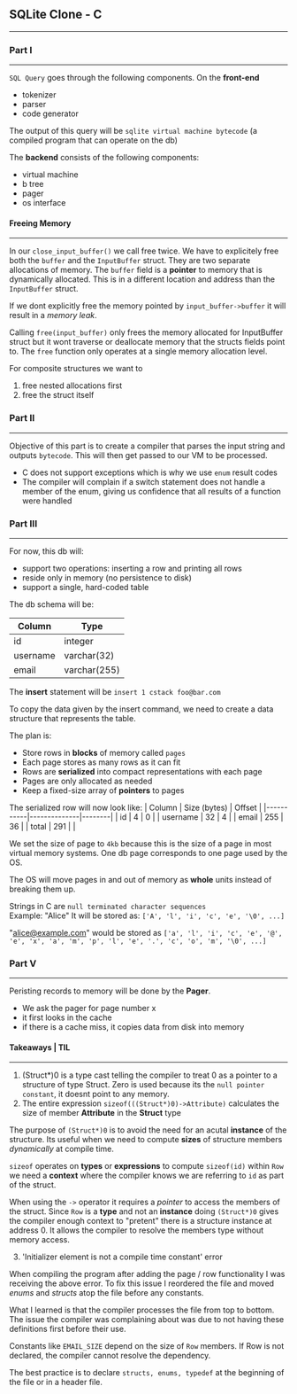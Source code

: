 ## SQLite Clone - C

---

### Part I

---

`SQL Query` goes through the following components.
On the **front-end**

- tokenizer
- parser
- code generator

The output of this query will be `sqlite virtual machine bytecode` (a compiled program that can operate on the db)

The **backend** consists of the following components:

- virtual machine
- b tree
- pager
- os interface

#### Freeing Memory

---

In our `close_input_buffer()` we call free twice. We have to explicitely free both the `buffer` and the `InputBuffer` struct.
They are two separate allocations of memory. The `buffer` field is a **pointer** to memory that is dynamically allocated. This is in a different location and address than the `InputBuffer` struct.

If we dont explicitly free the memory pointed by `input_buffer->buffer` it will result in a _memory leak_.

Calling `free(input_buffer)` only frees the memory allocated for InputBuffer struct but it wont traverse or deallocate memory that the
structs fields point to. The `free` function only operates at a single memory allocation level.

For composite structures we want to

1. free nested allocations first
2. free the struct itself

### Part II

---

Objective of this part is to create a compiler that parses the input string and outputs `bytecode`. This will then get passed to our VM to be processed.

- C does not support exceptions which is why we use `enum` result codes
- The compiler will complain if a switch statement does not handle a member of the enum, giving us confidence that all results of a function were handled

### Part III

---

For now, this db will:

- support two operations: inserting a row and printing all rows
- reside only in memory (no persistence to disk)
- support a single, hard-coded table

The db schema will be:

| Column   | Type         |
| -------- | ------------ |
| id       | integer      |
| username | varchar(32)  |
| email    | varchar(255) |

The **insert** statement will be `insert 1 cstack foo@bar.com`

To copy the data given by the insert command, we need to create a data structure that represents the table.

The plan is:

- Store rows in **blocks** of memory called `pages`
- Each page stores as many rows as it can fit
- Rows are **serialized** into compact representations with each page
- Pages are only allocated as needed
- Keep a fixed-size array of **pointers** to pages

The serialized row will now look like:
| Column | Size (bytes) | Offset |
|-----------|--------------|--------|
| id | 4 | 0 |
| username | 32 | 4 |
| email | 255 | 36 |
| total | 291 | |

We set the size of page to `4kb` because this is the size of a page in most virtual memory systems. One db page corresponds to one page used by the OS.

The OS will move pages in and out of memory as **whole** units instead of breaking them up.

Strings in C are `null terminated character sequences` \
Example: "Alice"
It will be stored as: `['A', 'l', 'i', 'c', 'e', '\0', ...]`

"alice@example.com" would be stored as `['a', 'l', 'i', 'c', 'e', '@', 'e', 'x', 'a', 'm', 'p', 'l', 'e', '.', 'c', 'o', 'm', '\0', ...]`

### Part V

---

Peristing records to memory will be done by the **Pager**.

- We ask the pager for page number x
- it first looks in the cache
- if there is a cache miss, it copies data from disk into memory

#### Takeaways | TIL

---

1. (Struct\*)0 is a type cast telling the compiler to treat 0 as a pointer to a structure of type Struct. Zero is used because its the `null pointer constant`, it doesnt point to any memory.
2. The entire expression `sizeof(((Struct*)0)->Attribute)` calculates the size of member **Attribute** in the **Struct** type

The purpose of `(Struct*)0` is to avoid the need for an acutal **instance** of the structure. Its useful when we need to compute **sizes** of structure members _dynamically_ at compile time.

`sizeof` operates on **types** or **expressions** to compute `sizeof(id)` within `Row` we need a **context** where the compiler knows we are referring to `id` as part of the struct.

When using the `->` operator it requires a _pointer_ to access the members of the struct. Since `Row` is a **type** and not an **instance** doing `(Struct*)0` gives the compiler enough context to "pretent" there is a structure instance at address 0. It allows the compiler to resolve the members type without memory access.

3. 'Initializer element is not a compile time constant' error

When compiling the program after adding the page / row functionality I was receiving the above error. To fix this issue I reordered the file and moved _enums_ and _structs_ atop the file before any constants.

What I learned is that the compiler processes the file from top to bottom. The issue the compiler was complaining about was due to not having these definitions first before their use.

Constants like `EMAIL_SIZE` depend on the size of `Row` members. If Row is not declared, the compiler cannot resolve the dependency.

The best practice is to declare `structs, enums, typedef` at the beginning of the file or in a header file.
